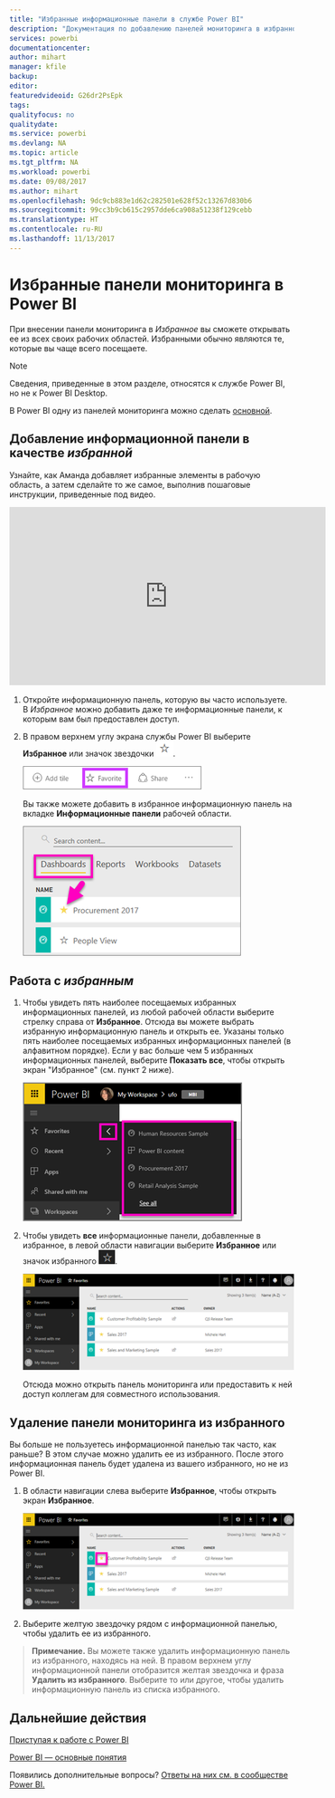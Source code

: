 ```yaml
---
title: "Избранные информационные панели в службе Power BI"
description: "Документация по добавлению панелей мониторинга в избранное в Power BI"
services: powerbi
documentationcenter: 
author: mihart
manager: kfile
backup: 
editor: 
featuredvideoid: G26dr2PsEpk
tags: 
qualityfocus: no
qualitydate: 
ms.service: powerbi
ms.devlang: NA
ms.topic: article
ms.tgt_pltfrm: NA
ms.workload: powerbi
ms.date: 09/08/2017
ms.author: mihart
ms.openlocfilehash: 9dc9cb883e1d62c282501e628f52c13267d830b6
ms.sourcegitcommit: 99cc3b9cb615c2957dde6ca908a51238f129cebb
ms.translationtype: HT
ms.contentlocale: ru-RU
ms.lasthandoff: 11/13/2017
---
```

# <a name="favorite-dashboards-in-the-power-bi-service"></a>Избранные панели мониторинга в Power BI
При внесении панели мониторинга в *Избранное* вы сможете открывать ее из всех своих рабочих областей.  Избранными обычно являются те, которые вы чаще всего посещаете.

> [!NOTE]
> Сведения, приведенные в этом разделе, относятся к службе Power BI, но не к Power BI Desktop.
> 
> 

В Power BI одну из панелей мониторинга можно сделать [основной](service-dashboard-featured.md).

## <a name="add-a-dashboard-as-a-favorite"></a>Добавление информационной панели в качестве *избранной*
Узнайте, как Аманда добавляет избранные элементы в рабочую область, а затем сделайте то же самое, выполнив пошаговые инструкции, приведенные под видео.

<iframe width="560" height="315" src="https://www.youtube.com/embed/G26dr2PsEpk" frameborder="0" allowfullscreen></iframe>


1. Откройте информационную панель, которую вы часто используете. В *Избранное* можно добавить даже те информационные панели, к которым вам был предоставлен доступ.
2. В правом верхнем углу экрана службы Power BI выберите **Избранное** или значок звездочки ![](media/service-dashboard-favorite/power-bi-favorite-icon.png).
   
   ![](media/service-dashboard-favorite/powerbi-dashboard-favorite.png)
   
   Вы также можете добавить в избранное информационную панель на вкладке **Информационные панели** рабочей области.
   
   ![](media/service-dashboard-favorite/power-bi-dashboard-favorite.png)

## <a name="working-with-favorites"></a>Работа с *избранным*
1. Чтобы увидеть пять наиболее посещаемых избранных информационных панелей, из любой рабочей области выберите стрелку справа от **Избранное**.  Отсюда вы можете выбрать избранную информационную панель и открыть ее. Указаны только пять наиболее посещаемых избранных информационных панелей (в алфавитном порядке). Если у вас больше чем 5 избранных информационных панелей, выберите **Показать все**, чтобы открыть экран "Избранное" (см. пункт 2 ниже). 
   
   ![](media/service-dashboard-favorite/power-bi-favorite-flyout-new.png)
2. Чтобы увидеть **все** информационные панели, добавленные в избранное, в левой области навигации выберите **Избранное** или значок избранного ![](media/service-dashboard-favorite/power-bi-favorites-icon.png).  
   
    ![](media/service-dashboard-favorite/power-bi-favorites-screen.png)
   
   Отсюда можно открыть панель мониторинга или предоставить к ней доступ коллегам для совместного использования.

## <a name="unfavorite-a-dashboard"></a>Удаление панели мониторинга из избранного
Вы больше не пользуетесь информационной панелью так часто, как раньше?  В этом случае можно удалить ее из избранного. После этого информационная панель будет удалена из вашего избранного, но не из Power BI.

1. В области навигации слева выберите **Избранное**, чтобы открыть экран **Избранное**.
   
   ![](media/service-dashboard-favorite/power-bi-unfavorites-screen.png)
2. Выберите желтую звездочку рядом с информационной панелью, чтобы удалить ее из избранного.

> **Примечание.** Вы можете также удалить информационную панель из избранного, находясь на ней. В правом верхнем углу информационной панели отобразится желтая звездочка и фраза **Удалить из избранного**. Выберите то или другое, чтобы удалить информационную панель из списка избранного. 
> 
> 

## <a name="next-steps"></a>Дальнейшие действия
[Приступая к работе с Power BI](service-get-started.md)

[Power BI — основные понятия](service-basic-concepts.md)

Появились дополнительные вопросы? [Ответы на них см. в сообществе Power BI.](http://community.powerbi.com/)

